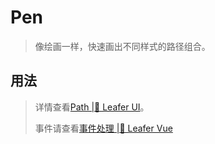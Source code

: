 <script setup lang="ts">
import code from './Pen.vue?raw'
</script>
# Pen
>
> 像绘画一样，快速画出不同样式的路径组合。
>

## 用法

<Repl :code />

> 详情查看[Path |🌿 Leafer UI](https://www.leaferjs.com/ui/reference/display/Path.html)。
>
> 事件请查看[事件处理 |🌿 Leafer Vue](/guide/events/events)
